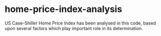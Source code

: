 # home-price-index-analysis
US Case-Shiller Home Price Index has been analysed in this code, based upon several factors which play important role in its determination.

